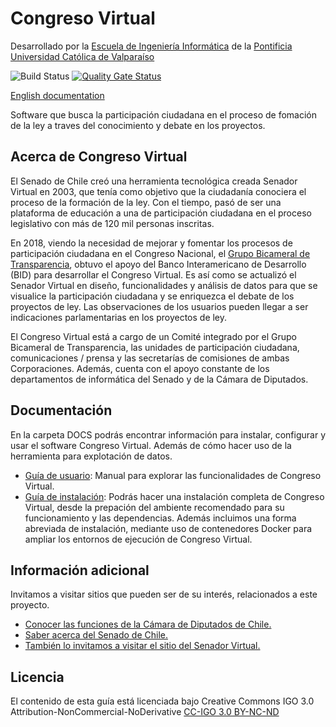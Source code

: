 # Congreso Virtual
Desarrollado por la [Escuela de Ingeniería Informática](http://inf.ucv.cl/) de la [Pontificia Universidad Católica de Valparaíso](http://pucv.cl/)

![Build Status](https://congresovirtual.senado.cl/jenkins/buildStatus/icon?job=CongresoVirtual&style=plastic)       [![Quality Gate Status](https://sonarcloud.io/api/project_badges/measure?project=EL-BID_congreso-virtual&metric=alert_status)](https://sonarcloud.io/dashboard?id=EL-BID_congreso-virtual)

[English documentation](..blob/master/README_en.md)

Software que busca la participación ciudadana en el proceso de fomación de la ley a traves del conocimiento y debate en los proyectos.

## Acerca  de Congreso Virtual

El Senado de Chile creó una herramienta tecnológica creada Senador Virtual en 2003, que tenía como objetivo que la ciudadanía conociera el proceso de la formación de la ley. Con el tiempo, pasó de ser una plataforma de educación a una de participación ciudadana en el proceso legislativo con más de 120 mil personas inscritas.

En 2018, viendo la necesidad de mejorar y fomentar los procesos de participación ciudadana en el Congreso Nacional, el [Grupo Bicameral de Transparencia](https://www.camara.cl/camara/media/bicameral/bicameral.html), obtuvo el apoyo del Banco Interamericano de Desarrollo (BID) para desarrollar el Congreso Virtual. Es así como se actualizó el Senador Virtual en diseño, funcionalidades y análisis de datos para que se visualice la participación ciudadana y se enriquezca el debate de los proyectos de ley. Las observaciones de los usuarios pueden llegar a ser indicaciones parlamentarias en los proyectos de ley.

El Congreso Virtual está a cargo de un Comité integrado por el Grupo Bicameral de Transparencia, las unidades de participación ciudadana, comunicaciones / prensa y las secretarías de comisiones de ambas Corporaciones. Además, cuenta con el apoyo constante de los departamentos de informática del Senado y de la Cámara de Diputados.

## Documentación

En la carpeta DOCS podrás encontrar información para instalar, configurar y usar el software Congreso Virtual. Además de cómo hacer uso de la herramienta para explotación de datos.
* [Guía de usuario](https://github.com/eii-pucv/congreso-virtual/blob/master/DOCS/MANUAL_USUARIO.pdf): Manual para explorar las funcionalidades de Congreso Virtual.
* [Guía de instalación](https://github.com/eii-pucv/congreso-virtual/blob/master/INSTALACION.md): Podrás hacer una instalación completa de Congreso Virtual, desde la prepación del ambiente recomendado para su funcionamiento y las dependencias. Además incluimos una forma abreviada de instalación, mediante uso de contenedores Docker para ampliar los entornos de ejecución de Congreso Virtual.

## Información adicional

Invitamos a visitar sitios que pueden ser de su interés, relacionados a este proyecto.

* [Conocer las funciones de la Cámara de Diputados de Chile.](https://www.camara.cl/camara/camara_diputados.aspx)
* [Saber acerca del Senado de Chile.](https://www.senado.cl/funciones-del-senado/senado/2012-11-07/100615.html)
* [También lo invitamos a visitar el sitio del Senador Virtual.](https://www.senadorvirtual.cl)

## Licencia

El contenido de esta guía está licenciada bajo Creative Commons IGO 3.0 Attribution-NonCommercial-NoDerivative [CC-IGO 3.0 BY-NC-ND](https://github.com/eii-pucv/congreso-virtual/blob/master/LICENCIA.md)
